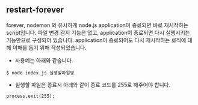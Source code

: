 ## restart-forever

forever, nodemon 와 유사하게 node.js application이 종료되면 바로 재시작하는 script입니다.
파일 변경 감지 기능은 없고, application이 종료되면 다시 실행시키는 기능만으로 구성되어 있습니다.
application이 종료되어도 다시 재시작하는 로직에 대해 이해를 돕기 위해 작성되었습니다.

* 사용예는 아래와 같습니다.

```
$ node index.js 실행할파일명
```

* 실행할 파일은 종료시 아래와 같이 종료 코드를 255로 해주어야 합니다.

```
process.exit(255);
```
